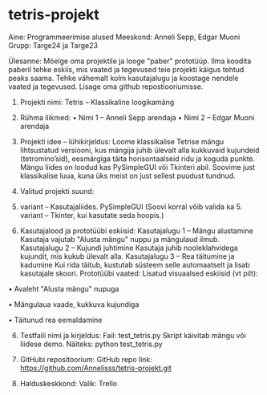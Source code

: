 # tetris-projekt
Aine: Programmeerimise alused
Meeskond: Anneli Sepp, Edgar Muoni
Grupp: Targe24 ja Targe23

Ülesanne: Mõelge oma projektile ja looge "paber" prototüüp. Ilma koodita paberil tehke eskiis, mis vaated ja tegevused teie projekti käigus tehtud peaks saama.
Tehke vähemalt kolm kasutajalugu ja koostage nendele vaated ja tegevused. Lisage oma github repostiooriumisse.

1. Projekti nimi: Tetris – Klassikaline loogikamäng
2. Rühma liikmed:
•	Nimi 1 – Anneli Sepp arendaja
•	Nimi 2 – Edgar Muoni arendaja

3. Projekti idee – lühikirjeldus:
Loome klassikalise Tetrise mängu lihtsustatud versiooni, kus mängija juhib ülevalt alla kukkuvaid kujundeid (tetromino’sid), eesmärgiga täita horisontaalseid ridu ja koguda punkte. Mängu liides on loodud kas PySimpleGUI või Tkinteri abil. Soovime just klassikalise luua, kuna üks meist on just sellest puudust tundnud.

4. Valitud projekti suund:
4. variant – Kasutajaliides. PySimpleGUI
 (Soovi korral võib valida ka 5. variant – Tkinter, kui kasutate seda hoopis.)

5. Kasutajalood ja prototüübi eskiisid:
Kasutajalugu 1 – Mängu alustamine
Kasutaja vajutab "Alusta mängu" nuppu ja mängulaud ilmub.
Kasutajalugu 2 – Kujundi juhtimine
Kasutaja juhib nooleklahvidega kujundit, mis kukub ülevalt alla.
Kasutajalugu 3 – Rea täitumine ja kadumine
Kui rida täitub, kustutab süsteem selle automaatselt ja lisab kasutajale skoori.
Prototüübi vaated:
 Lisatud visuaalsed eskiisid (vt pilt):
 
•	Avaleht "Alusta mängu" nupuga

•	Mängulaua vaade, kukkuva kujundiga

•	Täitunud rea eemaldamine

6. Testfaili nimi ja kirjeldus:
Fail: test_tetris.py
 Skript käivitab mängu või liidese demo. Näiteks:
python test_tetris.py

7. GitHubi repositoorium:
GitHub repo link: https://github.com/Annelisss/tetris-projekt.git




8. Halduskeskkond:
Valik: Trello
